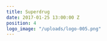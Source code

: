 ```yaml
---
title: Superdrug
date: 2017-01-25 13:00:00 Z
position: 4
logo_image: "/uploads/logo-005.png"
---
```


